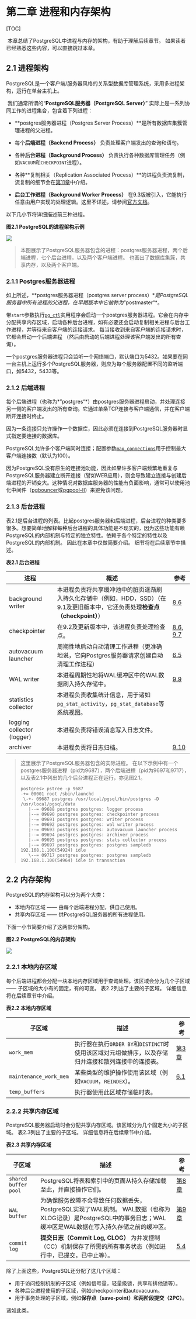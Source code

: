 # 第二章 进程和内存架构

[TOC]

​	本章总结了PostgreSQL中进程与内存的架构，有助于理解后续章节。 如果读者已经熟悉这些内容，可以直接跳过本章。



## 2.1 进程架构

​	PostgreSQL是一个客户端/服务器风格的关系型数据库管理系统，采用多进程架构，运行在单台主机上。

​	我们通常所谓的“**PostgreSQL服务器（PostgreSQL Server）**” 实际上是一系列协同工作的进程集合，包含着下列进程：

* **postgres服务器进程（Postgres Server Process）**是所有数据库集簇管理进程的父进程。
* 每个**后端进程（Backend Process）** 负责处理客户端发出的查询和语句。

* 各种**后台进程（Background Process）** 负责执行各种数据库管理任务（例如`VACUUM`和`CHECKPOINT`进程）。

* 各种**复制相关（Replication Associated Process）**的进程负责流复制，流复制的细节会在[第11章](ch11.md)中介绍。
* **后台工作进程（Background Worker Process）** 在9.3版被引入，它能执行任意由用户实现的处理逻辑。这里不详述，请参阅[官方文档](https://www.postgresql.org/docs/current/static/bgworker.html)。

以下几小节将详细描述前三种进程。

**图2.1 PostgreSQL的进程架构示例**

![](img/fig-2-01.png)

> 本图展示了PostgreSQL服务器包含的进程：postgres服务器进程，两个后端进程，七个后台进程，以及两个客户端进程。 也画出了数据库集簇，共享内存，以及两个客户端。
>

### 2.1.1 Postgres服务器进程

如上所述，**postgres服务器进程（postgres server process）**是PostgreSQL服务器中所有进程的父进程，在早期版本中它被称为*“postmaster“*。

带`start`参数执行[`pg_ctl`](https://www.postgresql.org/docs/current/static/app-pg-ctl.html)实用程序会启动一个postgres服务器进程。它会在内存中分配共享内存区域，启动各种后台进程，如有必要还会启动复制相关进程与后台工作进程，并等待来自客户端的连接请求。 每当接收到来自客户端的连接请求时，它都会启动一个后端进程 （然后由启动的后端进程处理该客户端发出的所有查询）。

一个postgres服务器进程只会监听一个网络端口，默认端口为5432。如果要在同一台主机上运行多个PostgreSQL服务器，则应为每个服务器配置不同的监听端口，如5432，5433等。

### 2.1.2 后端进程

每个后端进程（也称为*”postgres“*）由postgres服务器进程启动，并处理连接另一侧的客户端发出的所有查询。它通过单条TCP连接与客户端通信，并在客户端断开连接时终止。

因为一条连接只允许操作一个数据库，因此必须在连接到PostgreSQL服务器时显式指定要连接的数据库。

PostgreSQL允许多个客户端同时连接；配置参数[`max_connections`](https://www.postgresql.org/docs/current/static/runtime-config-connection.html#GUC-MAX-CONNECTIONS)用于控制最大客户端连接数（默认为100）。

因为PostgreSQL没有原生的连接池功能，因此如果许多客户端频繁地重复与PostgreSQL服务器建立断开连接（譬如WEB应用），则会导致建立连接与创建后端进程的开销变大。这种情况对数据库服务器的性能有负面影响，通常可以使用池化中间件（[pgbouncer](https://pgbouncer.github.io)或[pgpool-II](http://www.pgpool.net/mediawiki/index.php/Main_Page)）来避免该问题。



### 2.1.3 后台进程

表2.1是后台进程的列表。比起postgres服务器和后端进程，后台进程的种类要多很多。想要简单地解释每种后台进程的具体功能是不现实的，因为这些功能有赖PostgreSQL的内部机制与特定的独立特性。依赖于各个特定的特性以及PostgreSQL的内部机制。 因此在本章中仅做简要介绍。 细节将在后续章节中描述。

**表2.1 后台进程**

| 进程                       | 概述                                                         | 参考                         |
| -------------------------- | ------------------------------------------------------------ | ---------------------------- |
| background writer          | 本进程负责将共享缓冲池中的脏页逐渐刷入持久化存储中（例如，HDD，SSD）（在9.1及更旧版本中，它还负责处理**检查点（checkpoint）**） | [8.6](ch8.md)                |
| checkpointer               | 在9.2及更新版本中，该进程负责处理检查点。                    | [8.6](ch8.md), [9.7](ch9.md) |
| autovacuum launcher        | 周期性地启动自动清理工作进程（更准确地说，它向Postgres服务器请求创建自动清理工作进程） | [6.5](ch6.md)                |
| WAL writer                 | 本进程周期性地将WAL缓冲区中的WAL数据刷入持久存储中。         | [9.9](ch9.md)                |
| statistics collector       | 本进程负责收集统计信息，用于诸如`pg_stat_activity`，`pg_stat_database`等系统视图。 |                              |
| logging collector (logger) | 本进程负责将错误消息写入日志文件。                           |                              |
| archiver                   | 本进程负责将日志归档。                                       | [9.10](ch9.md)               |

>  这里展示了PostgreSQL服务器包含的实际进程。 在以下示例中有一个postgres服务器进程（pid为9687），两个后端进程（pid为9697和9717），以及表2.1中列出的几个后台进程正在运行，亦见图2.1。
>
> ```
> postgres> pstree -p 9687
> -+= 00001 root /sbin/launchd
>  \-+- 09687 postgres /usr/local/pgsql/bin/postgres -D /usr/local/pgsql/data
>    |--= 09688 postgres postgres: logger process     
>    |--= 09690 postgres postgres: checkpointer process     
>    |--= 09691 postgres postgres: writer process     
>    |--= 09692 postgres postgres: wal writer process     
>    |--= 09693 postgres postgres: autovacuum launcher process     
>    |--= 09694 postgres postgres: archiver process     
>    |--= 09695 postgres postgres: stats collector process     
>    |--= 09697 postgres postgres: postgres sampledb 192.168.1.100(54924) idle  
>    \--= 09717 postgres postgres: postgres sampledb 192.168.1.100(54964) idle in transaction  
> ```



## 2.2 内存架构

PostgreSQL的内存架构可以分为两个大类：

+ 本地内存区域 —— 由每个后端进程分配，供自己使用。
+ 共享内存区域 —— 供PostgreSQL服务器的所有进程使用。

下面一小节简要介绍了这两部分架构。

**图2.2 PostgreSQL的内存架构**

![](img/fig-2-02.png)

### 2.2.1 本地内存区域

​	每个后端进程都会分配一块本地内存区域用于查询处理。该区域会分为几个子区域 —— 子区域的大小有的固定，有的可变。 表2.2列出了主要的子区域。 详细信息将在后续章节中介绍。

**表2.2 本地内存区域**

| 子区域                 | 描述                                                         | 参考            |
| ---------------------- | ------------------------------------------------------------ | --------------- |
| `work_mem`             | 执行器在执行`ORDER BY`和`DISTINCT`时使用该区域对元组做排序，以及存储归并连接和散列连接中的连接表。 | [第3章](ch3.md) |
| `maintenance_work_mem` | 某些类型的维护操作使用该区域（例如`VACUUM`，`REINDEX`）。    | [6.1](ch6.md)   |
| `temp_buffers`         | 执行器使用此区域存储临时表。                                 |                 |

### 2.2.2 共享内存区域

​	PostgreSQL服务器启动时会分配共享内存区域。该区域分为几个固定大小的子区域。 表2.3列出了主要的子区域。 详细信息将在后续章节中介绍。

**表2.3 共享内存区域**

| 子区域               | 描述                                                         | 参考            |
| -------------------- | ------------------------------------------------------------ | --------------- |
| `shared buffer pool` | PostgreSQL将表和索引中的页面从持久存储加载至此，并直接操作它们。 | [第8章](ch8.md) |
| `WAL buffer`         | 为确保服务故障不会导致任何数据丢失，PostgreSQL实现了WAL机制。 WAL数据（也称为XLOG记录）是PostgreSQL中的事务日志；WAL缓冲区是WAL数据在写入持久存储之前的缓冲区。 | [第9章](ch9.md) |
| `commit log`         | **提交日志（Commit Log, CLOG）** 为并发控制（CC）机制保存了所需的所有事务状态（例如进行中，已提交，已中止等）。 | [5.4](ch5.md)   |

除了上面这些，PostgreSQL还分配了这几个区域：

* 用于访问控制机制的子区域（例如信号量，轻量级锁，共享和排他锁等）。
* 各种后台进程使用的子区域，例如checkpointer和autovacuum。
* 用于事务处理的子区域，例如**保存点（save-point）**和**两阶段提交（2PC）**。

诸如此类。
